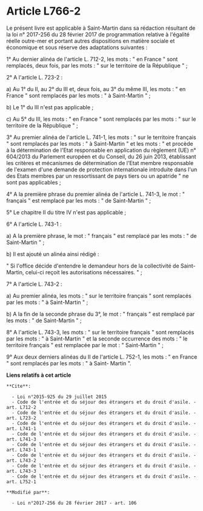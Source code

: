 # Article L766-2

Le présent livre est applicable à Saint-Martin dans sa rédaction résultant de la loi n° 2017-256 du 28 février 2017 de
programmation  relative à l'égalité réelle outre-mer et portant autres dispositions en matière sociale et économique et sous
réserve des adaptations suivantes : 

1° Au dernier alinéa de l'article L. 712-2, les mots : " en France " sont remplacés, deux fois, par les mots : " sur le
territoire de la République " ; 

2° A l'article L. 723-2 : 

a) Au 1° du II, au 2° du III et, deux fois, au 3° du même III, les mots : " en France " sont remplacés par les mots : " à
Saint-Martin " ; 

b) Le 1° du III n'est pas applicable ; 

c) Au 5° du III, les mots : " en France " sont remplacés par les mots : " sur le territoire de la République " ; 

3° Au premier alinéa de l'article L. 741-1, les mots : " sur le territoire français " sont remplacés par les mots : " à
Saint-Martin " et les mots : " et procède à la détermination de l'Etat responsable en application du règlement (UE) n°
604/2013 du Parlement européen et du Conseil, du 26 juin 2013, établissant les critères et mécanismes de détermination de
l'Etat membre responsable de l'examen d'une demande de protection internationale introduite dans l'un des Etats membres par
un ressortissant de pays tiers ou un apatride " ne sont pas applicables ; 

4° A la première phrase du premier alinéa de l'article L. 741-3, le mot : " français " est remplacé par les mots : " de
Saint-Martin " ; 

5° Le chapitre II du titre IV n'est pas applicable ; 

6° A l'article L. 743-1 : 

a) A la première phrase, le mot : " français " est remplacé par les mots : " de Saint-Martin " ; 

b) Il est ajouté un alinéa ainsi rédigé : 

" Si l'office décide d'entendre le demandeur hors de la collectivité de Saint-Martin, celui-ci reçoit les autorisations
nécessaires. " ; 

7° A l'article L. 743-2 : 

a) Au premier alinéa, les mots : " sur le territoire français " sont remplacés par les mots : " à Saint-Martin " ; 

b) A la fin de la seconde phrase du 3°, le mot : " français " est remplacé par les mots : " de Saint-Martin " ; 

8° A l'article L. 743-3, les mots : " sur le territoire français " sont remplacés par les mots : " à Saint-Martin " et la
seconde occurrence des mots : " le territoire français " est remplacée par le mot : " Saint-Martin " ; 

9° Aux deux derniers alinéas du II de l'article L. 752-1, les mots : " en France " sont remplacés par les mots : " à Saint-
Martin ".

**Liens relatifs à cet article**

	**Cite**:

	  - Loi n°2015-925 du 29 juillet 2015
	  - Code de l'entrée et du séjour des étrangers et du droit d'asile. - art. L712-2
	  - Code de l'entrée et du séjour des étrangers et du droit d'asile. - art. L723-2
	  - Code de l'entrée et du séjour des étrangers et du droit d'asile. - art. L741-1
	  - Code de l'entrée et du séjour des étrangers et du droit d'asile. - art. L741-3
	  - Code de l'entrée et du séjour des étrangers et du droit d'asile. - art. L743-1
	  - Code de l'entrée et du séjour des étrangers et du droit d'asile. - art. L743-2
	  - Code de l'entrée et du séjour des étrangers et du droit d'asile. - art. L743-3
	  - Code de l'entrée et du séjour des étrangers et du droit d'asile. - art. L752-1

	**Modifié par**:

	  - Loi n°2017-256 du 28 février 2017 - art. 106
